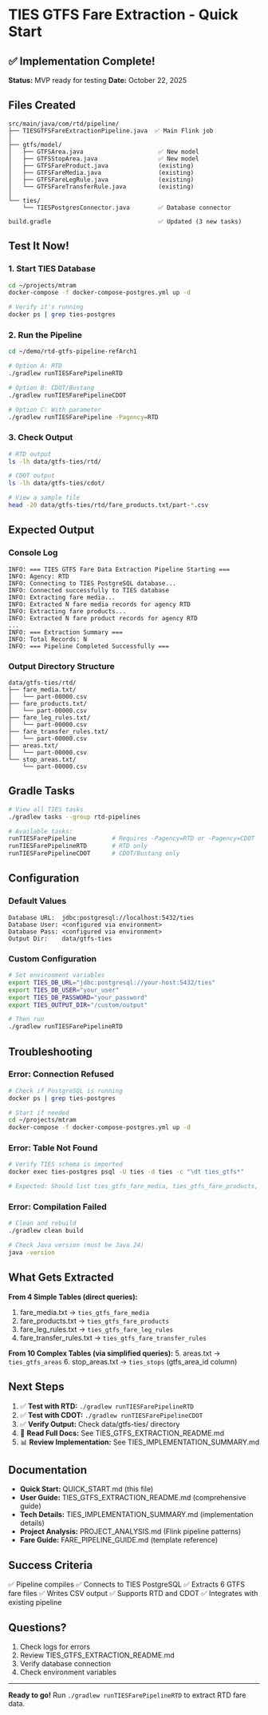 # TIES GTFS Fare Extraction - Quick Start

## ✅ Implementation Complete!

**Status:** MVP ready for testing
**Date:** October 22, 2025

## Files Created

```
src/main/java/com/rtd/pipeline/
├── TIESGTFSFareExtractionPipeline.java  ✅ Main Flink job
│
├── gtfs/model/
│   ├── GTFSArea.java                     ✅ New model
│   ├── GTFSStopArea.java                 ✅ New model
│   ├── GTFSFareProduct.java              (existing)
│   ├── GTFSFareMedia.java                (existing)
│   ├── GTFSFareLegRule.java              (existing)
│   └── GTFSFareTransferRule.java         (existing)
│
└── ties/
    └── TIESPostgresConnector.java        ✅ Database connector

build.gradle                              ✅ Updated (3 new tasks)
```

## Test It Now!

### 1. Start TIES Database

```bash
cd ~/projects/mtram
docker-compose -f docker-compose-postgres.yml up -d

# Verify it's running
docker ps | grep ties-postgres
```

### 2. Run the Pipeline

```bash
cd ~/demo/rtd-gtfs-pipeline-refArch1

# Option A: RTD
./gradlew runTIESFarePipelineRTD

# Option B: CDOT/Bustang
./gradlew runTIESFarePipelineCDOT

# Option C: With parameter
./gradlew runTIESFarePipeline -Pagency=RTD
```

### 3. Check Output

```bash
# RTD output
ls -lh data/gtfs-ties/rtd/

# CDOT output
ls -lh data/gtfs-ties/cdot/

# View a sample file
head -20 data/gtfs-ties/rtd/fare_products.txt/part-*.csv
```

## Expected Output

### Console Log
```
INFO: === TIES GTFS Fare Data Extraction Pipeline Starting ===
INFO: Agency: RTD
INFO: Connecting to TIES PostgreSQL database...
INFO: Connected successfully to TIES database
INFO: Extracting fare media...
INFO: Extracted N fare media records for agency RTD
INFO: Extracting fare products...
INFO: Extracted N fare product records for agency RTD
...
INFO: === Extraction Summary ===
INFO: Total Records: N
INFO: === Pipeline Completed Successfully ===
```

### Output Directory Structure
```
data/gtfs-ties/rtd/
├── fare_media.txt/
│   └── part-00000.csv
├── fare_products.txt/
│   └── part-00000.csv
├── fare_leg_rules.txt/
│   └── part-00000.csv
├── fare_transfer_rules.txt/
│   └── part-00000.csv
├── areas.txt/
│   └── part-00000.csv
└── stop_areas.txt/
    └── part-00000.csv
```

## Gradle Tasks

```bash
# View all TIES tasks
./gradlew tasks --group rtd-pipelines

# Available tasks:
runTIESFarePipeline          # Requires -Pagency=RTD or -Pagency=CDOT
runTIESFarePipelineRTD       # RTD only
runTIESFarePipelineCDOT      # CDOT/Bustang only
```

## Configuration

### Default Values
```properties
Database URL:  jdbc:postgresql://localhost:5432/ties
Database User: <configured via environment>
Database Pass: <configured via environment>
Output Dir:    data/gtfs-ties
```

### Custom Configuration
```bash
# Set environment variables
export TIES_DB_URL="jdbc:postgresql://your-host:5432/ties"
export TIES_DB_USER="your_user"
export TIES_DB_PASSWORD="your_password"
export TIES_OUTPUT_DIR="/custom/output"

# Then run
./gradlew runTIESFarePipelineRTD
```

## Troubleshooting

### Error: Connection Refused
```bash
# Check if PostgreSQL is running
docker ps | grep ties-postgres

# Start if needed
cd ~/projects/mtram
docker-compose -f docker-compose-postgres.yml up -d
```

### Error: Table Not Found
```bash
# Verify TIES schema is imported
docker exec ties-postgres psql -U ties -d ties -c "\dt ties_gtfs*"

# Expected: Should list ties_gtfs_fare_media, ties_gtfs_fare_products, etc.
```

### Error: Compilation Failed
```bash
# Clean and rebuild
./gradlew clean build

# Check Java version (must be Java 24)
java -version
```

## What Gets Extracted

**From 4 Simple Tables (direct queries):**
1. fare_media.txt → `ties_gtfs_fare_media`
2. fare_products.txt → `ties_gtfs_fare_products`
3. fare_leg_rules.txt → `ties_gtfs_fare_leg_rules`
4. fare_transfer_rules.txt → `ties_gtfs_fare_transfer_rules`

**From 10 Complex Tables (via simplified queries):**
5. areas.txt → `ties_gtfs_areas`
6. stop_areas.txt → `ties_stops` (gtfs_area_id column)

## Next Steps

1. ✅ **Test with RTD:** `./gradlew runTIESFarePipelineRTD`
2. ✅ **Test with CDOT:** `./gradlew runTIESFarePipelineCDOT`
3. ✅ **Verify Output:** Check data/gtfs-ties/ directory
4. 📖 **Read Full Docs:** See TIES_GTFS_EXTRACTION_README.md
5. 📊 **Review Implementation:** See TIES_IMPLEMENTATION_SUMMARY.md

## Documentation

- **Quick Start:** QUICK_START.md (this file)
- **User Guide:** TIES_GTFS_EXTRACTION_README.md (comprehensive guide)
- **Tech Details:** TIES_IMPLEMENTATION_SUMMARY.md (implementation details)
- **Project Analysis:** PROJECT_ANALYSIS.md (Flink pipeline patterns)
- **Fare Guide:** FARE_PIPELINE_GUIDE.md (template reference)

## Success Criteria

✅ Pipeline compiles
✅ Connects to TIES PostgreSQL
✅ Extracts 6 GTFS fare files
✅ Writes CSV output
✅ Supports RTD and CDOT
✅ Integrates with existing pipeline

## Questions?

1. Check logs for errors
2. Review TIES_GTFS_EXTRACTION_README.md
3. Verify database connection
4. Check environment variables

---

**Ready to go!** Run `./gradlew runTIESFarePipelineRTD` to extract RTD fare data.
